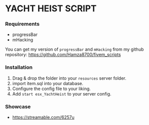 # YACHT HEIST SCRIPT

### Requirements
- progressBar
- mHacking

You can get my version of `progressBar` and `mHacking` from my github repository:
https://github.com/Hamza8700/fivem_scripts

### Installation
1) Drag & drop the folder into your `resources` server folder.
2) import item.sql into your database.
3) Configure the config file to your liking.
4) Add `start esx_YachtHeist` to your server config.

### Showcase
- https://streamable.com/6257u